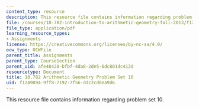 ```yaml
---
content_type: resource
description: This resource file contains information regarding problem set 10.
file: /courses/18-782-introduction-to-arithmetic-geometry-fall-2013/f12498949ff871927f56ddc2cd8ea9d6_MIT18_782F13_pset10.pdf
file_type: application/pdf
learning_resource_types:
- Assignments
license: https://creativecommons.org/licenses/by-nc-sa/4.0/
ocw_type: OCWFile
parent_title: Assignments
parent_type: CourseSection
parent_uid: afe48428-bfbf-4da8-2de5-6dc801dc413d
resourcetype: Document
title: 18.782 Arithmetic Geometry Problem Set 10
uid: f1249894-9ff8-7192-7f56-ddc2cd8ea9d6
---
```

This resource file contains information regarding problem set 10.